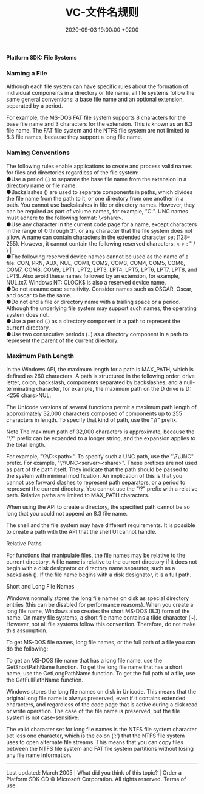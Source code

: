 ﻿---
layout: post
title:  "VC-文件名规则"
date:   2020-09-03 19:00:00 +0200
categories: VC
---

#### Platform SDK: File Systems
### Naming a File
Although each file system can have specific rules about the formation of individual components in a directory or file name, all file systems follow the same general conventions: a base file name and an optional extension, separated by a period.   

For example, the MS-DOS FAT file system supports 8 characters for the base file name and 3 characters for the extension. This is known as an 8.3 file name. The FAT file system and the NTFS file system are not limited to 8.3 file names, because they support a long file name.   

### Naming Conventions

The following rules enable applications to create and process valid names for files and directories regardless of the file system:   
●Use a period (.) to separate the base file name from the extension in a directory name or file name.   
●Backslashes (\) are used to separate components in paths, which divides the file name from the path to it, or one directory from one another in a path. You cannot use backslashes in file or directory names. However, they can be required as part of volume names, for example, "C:\". UNC names must adhere to the following format: \\<server>\<share>.   
●Use any character in the current code page for a name, except characters in the range of 0 through 31, or any character that the file system does not allow. A name can contain characters in the extended character set (128–255). However, it cannot contain the following reserved characters:
< > : " / \ |   
●The following reserved device names cannot be used as the name of a file: CON, PRN, AUX, NUL, COM1, COM2, COM3, COM4, COM5, COM6, COM7, COM8, COM9, LPT1, LPT2, LPT3, LPT4, LPT5, LPT6, LPT7, LPT8, and LPT9. Also avoid these names followed by an extension, for example, NUL.tx7.
Windows NT:  CLOCK$ is also a reserved device name.   
●Do not assume case sensitivity. Consider names such as OSCAR, Oscar, and oscar to be the same.   
●Do not end a file or directory name with a trailing space or a period. Although the underlying file system may support such names, the operating system does not.   
●Use a period (.) as a directory component in a path to represent the current directory.   
●Use two consecutive periods (..) as a directory component in a path to represent the parent of the current directory.   
### Maximum Path Length
In the Windows API, the maximum length for a path is MAX_PATH, which is defined as 260 characters. A path is structured in the following order: drive letter, colon, backslash, components separated by backslashes, and a null-terminating character, for example, the maximum path on the D drive is D:\<256 chars>NUL.

The Unicode versions of several functions permit a maximum path length of approximately 32,000 characters composed of components up to 255 characters in length. To specify that kind of path, use the "\\?\" prefix.

Note  The maximum path of 32,000 characters is approximate, because the "\\?\" prefix can be expanded to a longer string, and the expansion applies to the total length.

For example, "\\?\D:\<path>". To specify such a UNC path, use the "\\?\UNC\" prefix. For example, "\\?\UNC\<server>\<share>". These prefixes are not used as part of the path itself. They indicate that the path should be passed to the system with minimal modification. An implication of this is that you cannot use forward slashes to represent path separators, or a period to represent the current directory. You cannot use the "\\?\" prefix with a relative path. Relative paths are limited to MAX_PATH characters.

When using the API to create a directory, the specified path cannot be so long that you could not append an 8.3 file name.

The shell and the file system may have different requirements. It is possible to create a path with the API that the shell UI cannot handle.


Relative Paths

For functions that manipulate files, the file names may be relative to the current directory. A file name is relative to the current directory if it does not begin with a disk designator or directory name separator, such as a backslash (\). If the file name begins with a disk designator, it is a full path.


Short and Long File Names

Windows normally stores the long file names on disk as special directory entries (this can be disabled for performance reasons). When you create a long file name, Windows also creates the short MS-DOS (8.3) form of the name. On many file systems, a short file name contains a tilde character (~). However, not all file systems follow this convention. Therefore, do not make this assumption.

To get MS-DOS file names, long file names, or the full path of a file you can do the following:


To get an MS-DOS file name that has a long file name, use the GetShortPathName function.
To get the long file name that has a short name, use the GetLongPathName function.
To get the full path of a file, use the GetFullPathName function.

Windows stores the long file names on disk in Unicode. This means that the original long file name is always preserved, even if it contains extended characters, and regardless of the code page that is active during a disk read or write operation. The case of the file name is preserved, but the file system is not case-sensitive.

The valid character set for long file names is the NTFS file system character set less one character, which is the colon (':') that the NTFS file system uses to open alternate file streams. This means that you can copy files between the NTFS file system and FAT file system partitions without losing any file name information.


--------------------------------------------------------------------------------

Last updated: March 2005  |  What did you think of this topic?  |  Order a Platform SDK CD
© Microsoft Corporation. All rights reserved. Terms of use.

